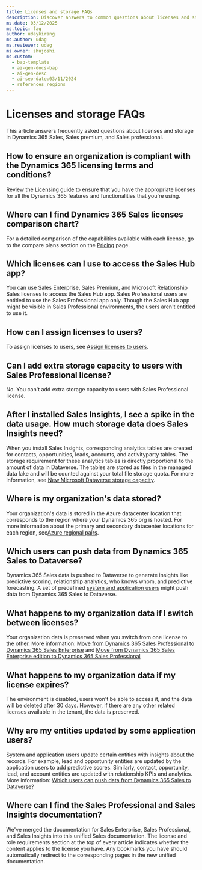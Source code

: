```yaml
---
title: Licenses and storage FAQs
description: Discover answers to common questions about licenses and storage.
ms.date: 03/12/2025
ms.topic: faq
author: udaykirang
ms.author: udag
ms.reviewer: udag
ms.owner: shujoshi
ms.custom:
  - bap-template
  - ai-gen-docs-bap
  - ai-gen-desc
  - ai-seo-date:03/11/2024
  - references_regions
---
```


# Licenses and storage FAQs

This article answers frequently asked questions about licenses and storage in Dynamics 365 Sales, Sales premium, and Sales professional.

<a name="license-compliance"></a>
## How to ensure an organization is compliant with the Dynamics 365 licensing terms and conditions?

Review the [Licensing guide](https://go.microsoft.com/fwlink/?LinkId=866544&clcid=0x409) to ensure that you have the appropriate licenses for all the Dynamics 365 features and functionalities that you're using.

## Where can I find Dynamics 365 Sales licenses comparison chart?

For a detailed comparison of the capabilities available with each license, go to the compare plans section on the [Pricing](https://www.microsoft.com/dynamics-365/products/sales/pricing) page.

## Which licenses can I use to access the Sales Hub app?

You can use Sales Enterprise, Sales Premium, and Microsoft Relationship Sales licenses to access the Sales Hub app. Sales Professional users are entitled to use the Sales Professional app only. Though the Sales Hub app might be visible in Sales Professional environments, the users aren't entitled to use it.

## How can I assign licenses to users?  

To assign licenses to users, see [Assign licenses to users](/microsoft-365/admin/manage/assign-licenses-to-users).

## Can I add extra storage capacity to users with Sales Professional license?

No. You can't add extra storage capacity to users with Sales Professional license.

## After I installed Sales Insights, I see a spike in the data usage. How much storage data does Sales Insights need?  

When you install Sales Insights, corresponding analytics tables are created for contacts, opportunities, leads, accounts, and activityparty tables. The storage requirement for these analytics tables is directly proportional to the amount of data in Dataverse. The tables are stored as files in the managed data lake and will be counted against your total file storage quota. For more information, see [New Microsoft Dataverse storage capacity](/power-platform/admin/capacity-storage).

## Where is my organization's data stored?  

Your organization's data is stored in the Azure datacenter location that corresponds to the region where your Dynamics 365 org is hosted. For more information about the primary and secondary datacenter locations for each region, see[Azure regional pairs](/azure/best-practices-availability-paired-regions#azure-regional-pairs).

## Which users can push data from Dynamics 365 Sales to Dataverse?

Dynamics 365 Sales data is pushed to Dataverse to generate insights like predictive scoring, relationship analytics, who knows whom, and predictive forecasting. A set of predefined [system and application users](/power-platform/admin/system-application-users) might push data from Dynamics 365 Sales to Dataverse.

## What happens to my organization data if I switch between licenses?

Your organization data is preserved when you switch from one license to the other. More information: [Move from Dynamics 365 Sales Professional to Dynamics 365 Sales Enterprise](upgrade-sales-professional-sales-enterprise.md) and [Move from Dynamics 365 Sales Enterprise edition to Dynamics 365 Sales Professional](move-sales-enterprise-sales-professional.md)

## What happens to my organization data if my license expires?

The environment is disabled, users won't be able to access it, and the data will be deleted after 30 days. However, if there are any other related licenses available in the tenant, the data is preserved.

## Why are my entities updated by some application users?

System and application users update certain entities with insights about the records. For example, lead and opportunity entities are updated by the application users to add predictive scores. Similarly, contact, opportunity, lead, and account entities are updated with relationship KPIs and analytics. More information: [Which users can push data from Dynamics 365 Sales to Dataverse?](#which-users-can-push-data-from-dynamics-365-sales-to-dataverse)

## Where can I find the Sales Professional and Sales Insights documentation?

We've merged the documentation for Sales Enterprise, Sales Professional, and Sales Insights into this unified Sales documentation. The license and role requirements section at the top of every article indicates whether the content applies to the license you have. Any bookmarks you have should automatically redirect to the corresponding pages in the new unified documentation.
